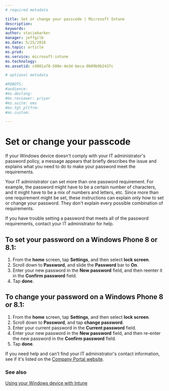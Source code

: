 ```yaml
---
# required metadata

title: Set or change your passcode | Microsoft Intune
description:
keywords:
author: staciebarker
manager: jeffgilb
ms.date: 5/25/2016
ms.topic: article
ms.prod:
ms.service: microsoft-intune
ms.technology:
ms.assetid: c4801a78-580e-4e3d-beca-0b09b9b2437c

# optional metadata

#ROBOTS:
#audience:
#ms.devlang:
#ms.reviewer: priyar
#ms.suite: ems
#ms.tgt_pltfrm:
#ms.custom:

---
```


# Set or change your passcode

If your Windows device doesn't comply with your IT administrator's password policy, a message appears that briefly describes the issue and explains what you need to do to make your password meet the requirements.

Your IT administrator can set more than one password requirement. For example, the password might have to be a certain number of characters, and it might have to be a mix of numbers and letters, etc. Since more than one requirement might be set, these instructions can explain only how to set or change your password. They don't explain every possible combination of requirements. 

If you have trouble setting a password that meets all of the password requirements, contact your IT administrator for help.

## To set your password on a Windows Phone 8 or 8.1:

1. From the **home** screen, tap **Settings**, and then select **lock screen**.
2. Scroll down to **Password**, and slide the **Password** bar to **On**.
3. Enter your new password in the **New password** field, and then reenter it in the **Confirm password** field. 
4. Tap **done**.

## To change your password on a Windows Phone 8 or 8.1:

1. From the **home** screen, tap **Settings**, and then select **lock screen**.
2. Scroll down to **Password**, and tap **change password**.
3. Enter your current password in the **Current password** field.
4. Enter your new password in the **New password** field, and then re-enter the new password in the **Confirm password** field.
4. Tap **done**.

If you need help and can't find your IT administrator's contact information, see if it's listed on the [Company Portal website](http://portal.manage.microsoft.com).

### See also
[Using your Windows device with Intune](using-your-windows-device-with-intune.md)